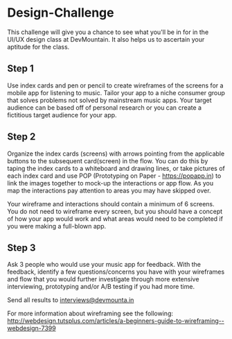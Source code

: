 # Design-Challenge
This challenge will give you a chance to see what you'll be in for in the UI/UX design class at DevMountain. It also helps us to ascertain your aptitude for the class.

## Step 1
Use index cards and pen or pencil to create wireframes of the screens for a mobile app for listening to music. Tailor your app to a niche consumer group that solves problems not solved by mainstream music apps. Your target audience can be based off of personal research or you  can create a fictitious target audience for your app.

## Step 2
Organize the index cards (screens) with arrows pointing from the applicable buttons to the subsequent card(screen) in the flow. You can do this by taping the index cards to a whiteboard and drawing lines, or take pictures of each index card and use POP (Prototyping on Paper - https://popapp.in) to link the images together to mock-up the interactions or app flow. As you map the interactions pay attention to areas you may have skipped over.

Your wireframe and interactions should contain a minimum of 6 screens. You do not need to wireframe every screen, but you should have a concept of how your app would work and what areas would need to be completed if you were making a full-blown app.

## Step 3
Ask 3 people who would use your music app for feedback. With the feedback, identify a few questions/concerns you have with your wireframes and flow that you would further investigate through more extensive interviewing, prototyping and/or A/B testing if you had more time.

Send all results to interviews@devmounta.in

For more information about wireframing see the following:
http://webdesign.tutsplus.com/articles/a-beginners-guide-to-wireframing--webdesign-7399
